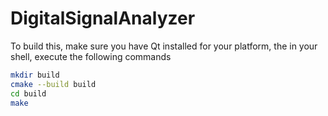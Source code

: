 # DigitalSignalAnalyzer
To build this, make sure you have Qt installed for your platform, the in your
shell, execute the following commands
```sh
mkdir build
cmake --build build
cd build
make
```